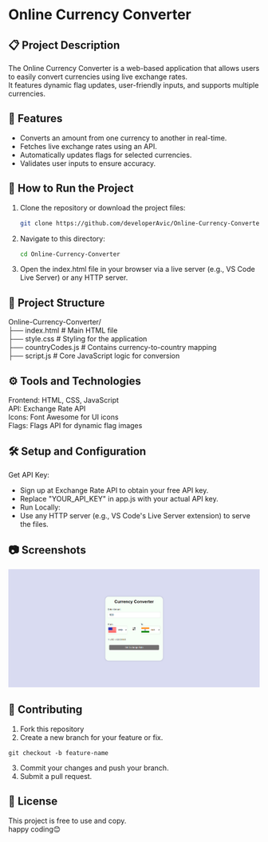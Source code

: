 # Online Currency Converter

## 📋 Project Description

The Online Currency Converter is a web-based application that allows users to easily convert currencies using live exchange rates.<br> It features dynamic flag updates, user-friendly inputs, and supports multiple currencies.

## 🌟 Features

- Converts an amount from one currency to another in real-time.
- Fetches live exchange rates using an API.
- Automatically updates flags for selected currencies.
- Validates user inputs to ensure accuracy.

## 🚀 How to Run the Project

1. Clone the repository or download the project files:
   ```bash
   git clone https://github.com/developerAvic/Online-Currency-Converter.git
   ```
2. Navigate to this directory:
   ```bash
   cd Online-Currency-Converter
   ```
3. Open the index.html file in your browser via a live server (e.g., VS Code Live Server) or any HTTP server.

## 📁 Project Structure
   Online-Currency-Converter/<br>
    ├── index.html # Main HTML file<br>
    ├── style.css # Styling for the application<br>
    ├── countryCodes.js # Contains currency-to-country mapping<br>
    ├── script.js # Core JavaScript logic for conversion<br>

## ⚙️ Tools and Technologies
   Frontend: HTML, CSS, JavaScript<br>
   API: Exchange Rate API<br>
   Icons: Font Awesome for UI icons<br>
   Flags: Flags API for dynamic flag images<br>

## 🛠️ Setup and Configuration
   Get API Key:

   - Sign up at Exchange Rate API to obtain your free API key.
   - Replace "YOUR_API_KEY" in app.js with your actual API key.
   - Run Locally:
   - Use any HTTP server (e.g., VS Code's Live Server extension) to serve the files.

## 📷 Screenshots
   ![could not load image 😥](assets\Screenshot.png)
   
## 🤝 Contributing
1. Fork this repository
2. Create a new branch for your feature or fix.

```
git checkout -b feature-name
```
    
3. Commit your changes and push your branch.
4. Submit a pull request.


## 📜 License
 This project is free to use and copy.<br>
    happy coding😊
    
